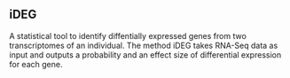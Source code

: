 ## iDEG
A statistical tool to identify diffentially expressed genes from two transcriptomes of an individual. The method iDEG takes RNA-Seq data as input and outputs a probability and an effect size of differential expression for each gene.
